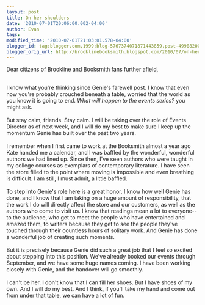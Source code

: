 ```yaml
---
layout: post
title: On her shoulders
date: '2010-07-01T20:06:00.002-04:00'
author: Evan
tags: 
modified_time: '2010-07-01T21:03:01.578-04:00'
blogger_id: tag:blogger.com,1999:blog-5767374071871443859.post-4990820084533428596
blogger_orig_url: http://brooklinebooksmith.blogspot.com/2010/07/on-her-shoulders.html
---
```


Dear citizens of Brookline and Booksmith fans further afield,<div><br /></div><div>I know what you're thinking since Genie's farewell post. I know that even now you're probably crouched beneath a table, worried that the world as you know it is going to end. <i>What will happen to the events series? </i>you might ask.</div><div><br /></div><div>But stay calm, friends. Stay calm. I will be taking over the role of Events Director as of next week, and I will do my best to make sure I keep up the momentum Genie has built over the past two years.</div><div><br /></div><div>I remember when I first came to work at the Booksmith almost a year ago Kate handed me a calendar, and I was baffled by the wonderful, wonderful authors we had lined up. Since then, I've seen authors who were taught in my college courses as exemplars of contemporary literature. I have seen the store filled to the point where moving is impossible and even breathing is difficult. I am still, I must admit, a little baffled.</div><div><br /></div><div>To step into Genie's role here is a great honor. I know how well Genie has done, and I know that I am taking on a huge amount of responsibility, that the work I do will directly affect the store and our customers, as well as the authors who come to visit us. I know that readings mean a lot to everyone--to the audience, who get to meet the people who have entertained and amazed them, to writers because they get to see the people they've touched through their countless hours of solitary work. And Genie has done a wonderful job of creating such moments.</div><div><br /></div><div>But it is precisely because Genie did such a great job that I feel so excited about stepping into this position. We've already booked our events through September, and we have some huge names coming. I have been working closely with Genie, and the handover will go smoothly.</div><div><br /></div><div>I can't be her. I don't know that I can fill her shoes. But I have shoes of my own. And I will do my best. And I think, if you'll take my hand and come out from under that table, we can have a lot of fun.</div>